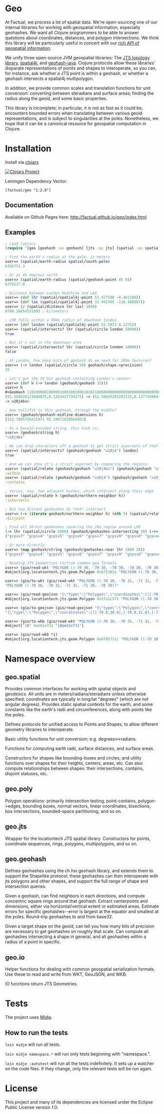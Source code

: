# Geo

At Factual, we process a lot of spatial data. We're open-sourcing one of our
internal libraries for working with geospatial information, especially
geohashes. We want all Clojure programmers to be able to answer questions about
coordinates, distances, and polygon intersections. We think this library will
be particularly useful in concert with our [rich API of geospatial
information](http://developer.factual.com/).

We unify three open-source JVM geospatial libraries: The [JTS topology
library](https://github.com/locationtech/jts),
[spatial4j](https://github.com/spatial4j/spatial4j), and
[geohash-java](https://clojars.org/la.tomoj/geohash-java). Clojure protocols
allow these libraries' disparate representations of points and shapes to
interoperate, so you can, for instance, ask whether a JTS point is within a
geohash, or whether a geohash intersects a spatial4j multipolygon.

In addition, we provide common scales and translation functions for unit
conversion: converting between steradians and surface areas; finding the radius
along the geoid, and some basic properties.

This library is incomplete; in particular, it is not as fast as it could be,
encounters bounded errors when translating between various geoid
representations, and is subject to singularities at the poles. Nonetheless, we
hope that it can be a canonical resource for geospatial computation in Clojure.

# Installation

Install via [clojars](https://clojars.org/factual/geo)

[![Clojars Project](https://img.shields.io/clojars/v/factual/geo.svg)](https://clojars.org/factual/geo)

Leiningen Dependency Vector:

```
[factual/geo "1.2.0"]
```

## Documentation

Available on Github Pages here: http://factual.github.io/geo/index.html

## Examples

```clj
; Load library
(require '[geo [geohash :as geohash] [jts :as jts] [spatial :as spatial] [io :as gio]])

; Find the earth's radius at the pole, in meters
user=> (spatial/earth-radius spatial/south-pole)
6356752.3

; Or at 45 degrees north
user=> (spatial/earth-radius (spatial/geohash-point 45 0))
6378137.0

; Distance between London Heathrow and LAX
user=> (def lhr (spatial/spatial4j-point 51.477500 -0.461388))
user=> (def lax (spatial/spatial4j-point 33.942495 -118.408067))
user=> (/ (spatial/distance lhr lax) 1000)
8780.16854531993 ; kilometers

; LHR falls within a 50km radius of downtown london
user=> (def london (spatial/spatial4j-point 51.5072 0.1275))
user=> (spatial/intersects? lhr (spatial/circle london 50000))
true

; But it's not in the downtown area
user=> (spatial/intersects? lhr (spatial/circle london 10000))
false

; At London, how many bits of geohash do we need for 100m features?
user=> (-> london (spatial/circle 50) geohash/shape->precision)
35

; Let's get the 35-bit geohash containing London's center:
user=> (def h (-> london (geohash/geohash 35)))
user=> h
#<GeoHash 1101000001000001000100100010101100000000000000000000000000000000 ->
(51.508026123046875,0.1263427734375) -> (51.50665283203125,0.127716064453125)
-> u10j4bs>

; How tall/fat is this geohash, through the middle?
user=> (geohash/geohash-midline-dimensions h)
[152.7895756415971 95.34671939564083]

; As a base32-encoded string, this hash is:
user=> (geohash/string h)
"u10j4bs"

; We can drop characters off a geohash to get strict supersets of that hash.
user=> (spatial/intersects? (geohash/geohash "u10j4") london)
true

; And we can show it's a strict superset by comparing the regions:
user=> (spatial/relate (geohash/geohash "u10j4bs") (geohash/geohash "u10j4"))
:within
user=> (spatial/relate (geohash/geohash "u10j4") (geohash/geohash "u10j4bs"))
:contains

; Versus, say, two adjacent hashes, which intersect along their edge
user=> (spatial/relate h (geohash/northern-neighbor h))
:intersects

; But two distant geohashes do *not* intersect
user=> (-> (iterate geohash/northern-neighbor h) (nth 5) (spatial/relate h))
:disjoint

; Find all 30-bit geohashes covering the 1km region around LHR
(-> lhr (spatial/circle 1000) (geohash/geohashes-intersecting 30) (->> (map geohash/string)))
("gcpsv3" "gcpsv4" "gcpsv5" "gcpsv6" "gcpsv7" "gcpsv9" "gcpsvd" "gcpsve" "gcpsvf" "gcpsvg" "gcpsvh" "gcpsvk" "gcpsvs" "gcpsvu")

; Or more directly
user=> (map geohash/string (geohash/geohashes-near lhr 1000 30))
("gcpsv3" "gcpsv4" "gcpsv5" "gcpsv6" "gcpsv7" "gcpsv9" "gcpsvd" "gcpsve" "gcpsvf" "gcpsvg" "gcpsvh" "gcpsvk" "gcpsvs" "gcpsvu")

; Reading JTS Geometries to/from common geo formats
user=> (gio/read-wkt "POLYGON ((-70 30, -70 30, -70 30, -70 30, -70 30))")
#object[org.locationtech.jts.geom.Polygon 0x675302a "POLYGON ((-70 30, -70 30, -70 30, -70 30, -70 30))"]

user=> (gio/to-wkt (gio/read-wkt "POLYGON ((-70 30, -70 31, -71 31, -71 30, -70 30))"))
"POLYGON ((-70 30, -70 31, -71 31, -71 30, -70 30))"

user=> (gio/read-geojson "{\"type\":\"Polygon\",\"coordinates\":[[[-70,30],[-70,31],[-71,31],[-71,30],[-70,30]]]}")
#object[org.locationtech.jts.geom.Polygon 0x57a1c5f5 "POLYGON ((-70 30, -70 31, -71 31, -71 30, -70 30))"]

user=> (gio/to-geojson (gio/read-geojson "{\"type\":\"Polygon\",\"coordinates\":[[[-70.0,30.0],[-70.0,31.0],[-71.0,31.0],[-71.0,30.0],[-70.0,30.0]]]}"))
"{\"type\":\"Polygon\",\"coordinates\":[[[-70.0,30.0],[-70.0,31.0],[-71.0,31.0],[-71.0,30.0],[-70.0,30.0]]]}"

user=> (gio/to-wkb (gio/read-wkt "POLYGON ((-70 30, -70 31, -71 31, -71 30, -70 30))"))
#object["[B" 0xe62e731 "[B@e62e731"]

user=> (gio/read-wkb *1)
#object[org.locationtech.jts.geom.Polygon 0x6f85711c "POLYGON ((-70 30, -70 31, -71 31, -71 30, -70 30))"]
```

# Namespace overview

## geo.spatial

Provides common interfaces for working with spatial objects and geodesics. All
units are in meters/radians/steradians unless otherwise specified; coordinates
are typically in long/lat "degrees" (which are *not* angular degrees). Provides
static spatial contexts for the earth, and some constants like the earth's
radii and circumferences, along with points like the poles.

Defines protocols for unified access to Points and Shapes, to allow different
geometry libraries to interoperate.

Basic utility functions for unit conversion; e.g. degrees<->radians.

Functions for computing earth radii, surface distances, and surface areas.

Constructors for shapes like bounding-boxes and circles, and utility functions
over shapes for their heights, centers, areas, etc. Can also compute
relationships between shapes: their intersections, contains, disjoint statuses,
etc.

## geo.poly

Polygon operations: primarily intersection testing, point-contains,
polygon->edges, bounding boxes, normal vectors, linear coordinates, bisections,
box intersections, bounded-space partitioning, and so on.

## geo.jts

Wrapper for the locationtech JTS spatial library. Constructors for points,
coordinate sequences, rings, polygons, multipolygons, and so on.

## geo.geohash

Defines geohashes using the ch.hsr.geohash library, and extends them to support
the Shapelike protocol; these geohashes can then interoperate with jts polygons
and other shapes, and support the full range of shape and intersection queries.

Given a geohash, can find neighbors in each directions, and compute concentric
square rings around that geohash. Extract centerpoints and dimensions, either
via horizontal/vertical extent or estimated areas. Estimate errors for specific
geohashes--error is largest at the equator and smallest at the poles.
Round-trip geohashes to and from base32.

Given a target shape on the geoid, can tell you how many bits of precision are
necessary to get geohashes on roughly that scale. Can compute all geohashes
intersecting a shape in general, and all geohashes within a radius of a point
in specific.

## geo.io

Helper functions for dealing with common geospatial serialization formats. Use these to read and write from WKT, GeoJSON, and WKB.

IO functions return JTS Geometries.

# Tests

The project uses [Midje](https://github.com/marick/Midje/).

## How to run the tests

`lein midje` will run all tests.

`lein midje namespace.*` will run only tests beginning with "namespace.".

`lein midje :autotest` will run all the tests indefinitely. It sets up a
watcher on the code files. If they change, only the relevant tests will be
run again.

# License

This project and many of its dependencies are licensed under the Eclipse Public
License version 1.0.